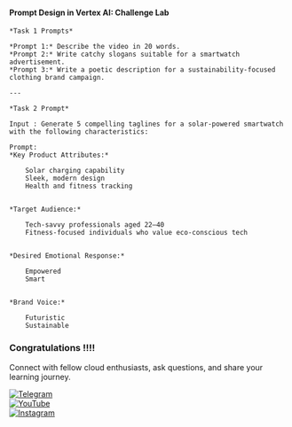 #### Prompt Design in Vertex AI: Challenge Lab


```
*Task 1 Prompts*

*Prompt 1:* Describe the video in 20 words.
*Prompt 2:* Write catchy slogans suitable for a smartwatch advertisement.
*Prompt 3:* Write a poetic description for a sustainability-focused clothing brand campaign.

---

*Task 2 Prompt*

Input : Generate 5 compelling taglines for a solar-powered smartwatch with the following characteristics:

Prompt:
*Key Product Attributes:*

    Solar charging capability
    Sleek, modern design
    Health and fitness tracking


*Target Audience:*

    Tech-savvy professionals aged 22–40
    Fitness-focused individuals who value eco-conscious tech


*Desired Emotional Response:*

    Empowered
    Smart


*Brand Voice:*

    Futuristic
    Sustainable

```

### Congratulations !!!!

Connect with fellow cloud enthusiasts, ask questions, and share your learning journey.  

[![Telegram](https://img.shields.io/badge/Telegram_Group-2CA5E0?style=for-the-badge&logo=telegram&logoColor=white)](https://t.me/+gBcgRTlZLyM4OGI1)  
[![YouTube](https://img.shields.io/badge/Subscribe-FF0000?style=for-the-badge&logo=youtube&logoColor=white)](https://www.youtube.com/@drabhishek.5460?sub_confirmation=1)  
[![Instagram](https://img.shields.io/badge/Follow-%23E4405F?style=for-the-badge&logo=instagram&logoColor=white)](https://www.instagram.com/drabhishek.5460/) 

